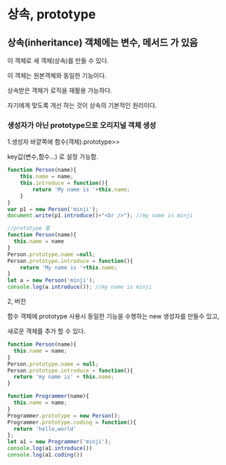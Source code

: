 # 상속, prototype

## 상속\(inheritance\) 객체에는 변수, 메서드 가 있음

이 객체로 새 객체\(상속\)를 만들 수 있다.

 이 객체는 원본객체와 동일한 기능이다. 

상속받은 객체가 로직을 재활용 가능하다.

 자기에게 맞도록 개선 하는 것이 상속의 기본적인 원리이다.



### 생성자가 아닌  prototype으로 오리지널 객체 생성  

1.생성자 바깥쪽에 함수\(객체\).prototype&gt;&gt;

key값\(변수,함수...\) 로 설정 가능함. 

```javascript
function Person(name){
    this.name = name;
    this.introduce = function(){
        return 'My name is '+this.name; 
    }   
}
var p1 = new Person('minji');
document.write(p1.introduce()+"<br />"); //my name is minji

//prototype 활
function Person(name){
  this.name = name
}
Person.prototype.name =null;
Person.prototype.introduce = function(){
    return 'My name is '+this.name; 
}
let a = new Person('minji');
console.log(a.introduce()); //my name is minji
```

2, 버전 

함수 객체에 prototype 사용시 동일한 기능을 수행하는 new 생성자를 만들수 있고,

새로운 객체를 추가 할 수 있다. 

```javascript
function Person(name){
  this.name = name;
}
Person.prototype.name = null;
Person.prototype.introduce = function(){
  return 'my name is' + this.name;
}

function Programmer(name){
  this.name = name;
}
Programmer.prototype = new Person();
Programmer.prototype.coding = function(){
  return 'hello,world'
};
let a1 = new Programmer('minji');
console.log(a1.introduce())
console.log(a1.coding())
```



